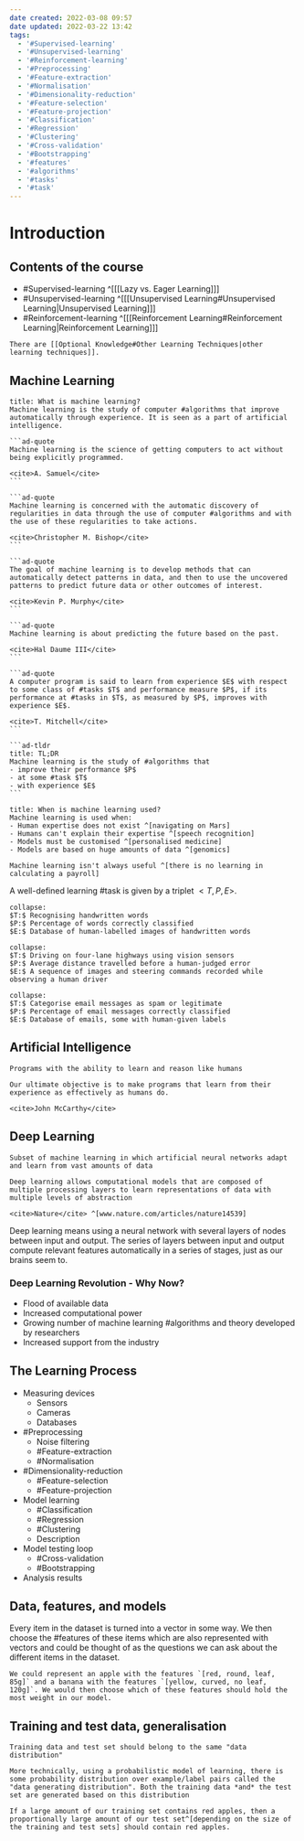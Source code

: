 ```yaml
---
date created: 2022-03-08 09:57
date updated: 2022-03-22 13:42
tags:
  - '#Supervised-learning'
  - '#Unsupervised-learning'
  - '#Reinforcement-learning'
  - '#Preprocessing'
  - '#Feature-extraction'
  - '#Normalisation'
  - '#Dimensionality-reduction'
  - '#Feature-selection'
  - '#Feature-projection'
  - '#Classification'
  - '#Regression'
  - '#Clustering'
  - '#Cross-validation'
  - '#Bootstrapping'
  - '#features'
  - '#algorithms'
  - '#tasks'
  - '#task'
---
```


# Introduction

## Contents of the course

- #Supervised-learning ^[[[Lazy vs. Eager Learning]]]
- #Unsupervised-learning ^[[[Unsupervised Learning#Unsupervised Learning|Unsupervised Learning]]]
- #Reinforcement-learning ^[[[Reinforcement Learning#Reinforcement Learning|Reinforcement Learning]]]

```ad-note
There are [[Optional Knowledge#Other Learning Techniques|other learning techniques]].
```

## Machine Learning

````ad-question
title: What is machine learning?
Machine learning is the study of computer #algorithms that improve automatically through experience. It is seen as a part of artificial intelligence.

```ad-quote
Machine learning is the science of getting computers to act without being explicitly programmed.

<cite>A. Samuel</cite>
```

```ad-quote
Machine learning is concerned with the automatic discovery of regularities in data through the use of computer #algorithms and with the use of these regularities to take actions.

<cite>Christopher M. Bishop</cite>
```

```ad-quote
The goal of machine learning is to develop methods that can automatically detect patterns in data, and then to use the uncovered patterns to predict future data or other outcomes of interest.

<cite>Kevin P. Murphy</cite>
```

```ad-quote
Machine learning is about predicting the future based on the past.

<cite>Hal Daume III</cite>
```

```ad-quote
A computer program is said to learn from experience $E$ with respect to some class of #tasks $T$ and performance measure $P$, if its performance at #tasks in $T$, as measured by $P$, improves with experience $E$.

<cite>T. Mitchell</cite>
```

```ad-tldr
title: TL;DR
Machine learning is the study of #algorithms that
- improve their performance $P$
- at some #task $T$
- with experience $E$
```
````

```ad-question
title: When is machine learning used?
Machine learning is used when:
- Human expertise does not exist ^[navigating on Mars]
- Humans can't explain their expertise ^[speech recognition]
- Models must be customised ^[personalised medicine]
- Models are based on huge amounts of data ^[genomics]

Machine learning isn't always useful ^[there is no learning in calculating a payroll]
```

A well-defined learning #task is given by a triplet $<T, P, E>$.

```ad-example
collapse:
$T:$ Recognising handwritten words
$P:$ Percentage of words correctly classified
$E:$ Database of human-labelled images of handwritten words
```

```ad-example
collapse:
$T:$ Driving on four-lane highways using vision sensors
$P:$ Average distance travelled before a human-judged error
$E:$ A sequence of images and steering commands recorded while observing a human driver
```

```ad-example
collapse:
$T:$ Categorise email messages as spam or legitimate
$P:$ Percentage of email messages correctly classified
$E:$ Database of emails, some with human-given labels
```

## Artificial Intelligence

```ad-definition
Programs with the ability to learn and reason like humans
```

```ad-quote
Our ultimate objective is to make programs that learn from their experience as effectively as humans do.

<cite>John McCarthy</cite>
```

## Deep Learning

```ad-definition
Subset of machine learning in which artificial neural networks adapt and learn from vast amounts of data
```

```ad-quote
Deep learning allows computational models that are composed of multiple processing layers to learn representations of data with multiple levels of abstraction

<cite>Nature</cite> ^[www.nature.com/articles/nature14539]
```

Deep learning means using a neural network with several layers of nodes between input and output. The series of layers between input and output compute relevant features automatically in a series of stages, just as our brains seem to.

### Deep Learning Revolution - Why Now?

- Flood of available data
- Increased computational power
- Growing number of machine learning #algorithms and theory developed by researchers
- Increased support from the industry

## The Learning Process

- Measuring devices
  - Sensors
  - Cameras
  - Databases
- #Preprocessing
  - Noise filtering
  - #Feature-extraction
  - #Normalisation
- #Dimensionality-reduction
  - #Feature-selection
  - #Feature-projection
- Model learning
  - #Classification
  - #Regression
  - #Clustering
  - Description
- Model testing loop
  - #Cross-validation
  - #Bootstrapping
- Analysis results

## Data, features, and models

Every item in the dataset is turned into a vector in some way. We then choose the #features of these items which are also represented with vectors and could be thought of as the questions we can ask about the different items in the dataset.

```ad-example
We could represent an apple with the features `[red, round, leaf, 85g]` and a banana with the features `[yellow, curved, no leaf, 120g]`. We would then choose which of these features should hold the most weight in our model.
```

## Training and test data, generalisation

```ad-idea
Training data and test set should belong to the same "data distribution"

More technically, using a probabilistic model of learning, there is some probability distribution over example/label pairs called the "data generating distribution". Both the training data *and* the test set are generated based on this distribution
```

```ad-example
If a large amount of our training set contains red apples, then a proportionally large amount of our test set^[depending on the size of the training and test sets] should contain red apples.
```
